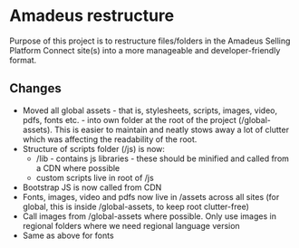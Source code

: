 # Amadeus restructure

Purpose of this project is to restructure files/folders in the Amadeus Selling Platform Connect site(s) into a more manageable and developer-friendly format.

## Changes

- Moved all global assets - that is, stylesheets, scripts, images, video, pdfs, fonts etc. - into own folder at the root of the project (/global-assets). This is easier to maintain and neatly stows away a lot of clutter which was affecting the readability of the root.
- Structure of scripts folder (/js) is now:
    - /lib - contains js libraries - these should be minified and called from a CDN where possible
    - custom scripts live in root of /js
- Bootstrap JS is now called from CDN
- Fonts, images, video and pdfs now live in /assets across all sites (for global, this is inside /global-assets, to keep root clutter-free)
- Call images from /global-assets where possible. Only use images in regional folders where we need regional language version
- Same as above for fonts